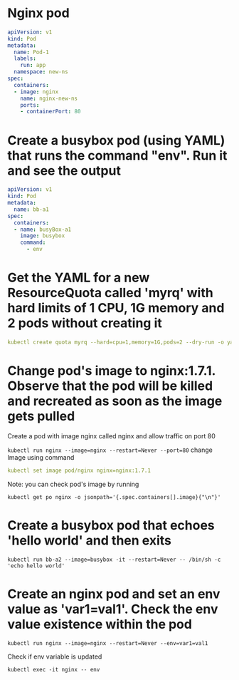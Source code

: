 # Nginx pod
```yaml
apiVersion: v1
kind: Pod
metadata:
  name: Pod-1
  labels:
    run: app
  namespace: new-ns
spec:
  containers:
  - image: nginx
    name: nginx-new-ns
    ports:
    - containerPort: 80
```

# Create a busybox pod (using YAML) that runs the command "env". Run it and see the output

```yaml 
apiVersion: v1
kind: Pod
metadata:
  name: bb-a1
spec:
  containers:
  - name: busyBox-a1
    image: busybox
    command: 
      - env
```      
# Get the YAML for a new ResourceQuota called 'myrq' with hard limits of 1 CPU, 1G memory and 2 pods without creating it

```yaml
kubectl create quota myrq --hard=cpu=1,memory=1G,pods=2 --dry-run -o yaml
```


# Change pod's image to nginx:1.7.1. Observe that the pod will be killed and recreated as soon as the image gets pulled

Create a pod with image nginx called nginx and allow traffic on port 80
 
`kubectl run nginx --image=nginx --restart=Never --port=80`
change Image using command 
```yaml
kubectl set image pod/nginx nginx=nginx:1.7.1
```

Note: you can check pod's image by running

`kubectl get po nginx -o jsonpath='{.spec.containers[].image}{"\n"}'`

 # Create a busybox pod that echoes 'hello world' and then exits
 
 `kubectl run bb-a2 --image=busybox -it --restart=Never -- /bin/sh -c 'echo hello world'`
  
  # Create an nginx pod and set an env value as 'var1=val1'. Check the env value existence within the pod
  
 `kubectl run nginx --image=nginx --restart=Never --env=var1=val1`
  
 Check if env variable is updated
 
 `kubectl exec -it nginx -- env`
 
 

```

